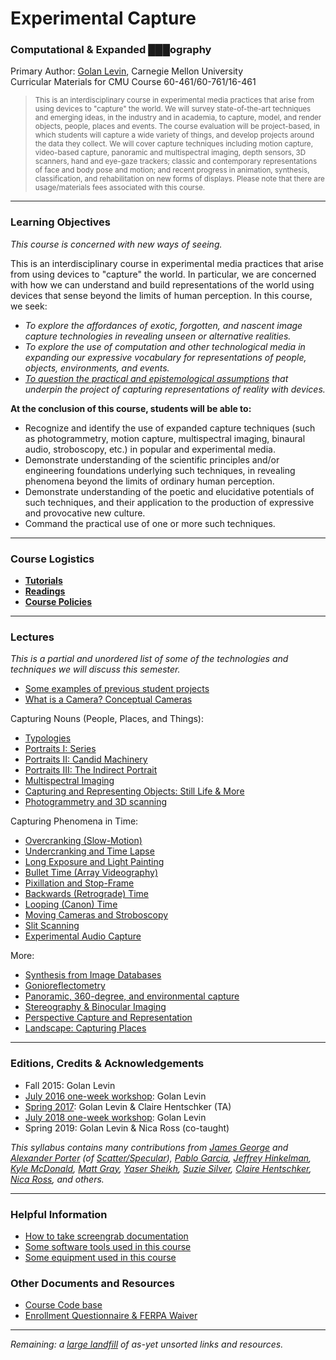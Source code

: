# Experimental Capture

### Computational & Expanded ███ography

Primary Author: [Golan Levin](http://flong.com), Carnegie Mellon University<br />
Curricular Materials for CMU Course 60-461/60-761/16-461<br />

> <small>This is an interdisciplinary course in experimental media practices that arise from using devices to "capture" the world. We will survey state-of-the-art techniques and emerging ideas, in the industry and in academia, to capture, model, and render objects, people, places and events. The course evaluation will be project-based, in which students will capture a wide variety of things, and develop projects around the data they collect. We will cover capture techniques including motion capture, video-based capture, panoramic and multispectral imaging, depth sensors, 3D scanners, hand and eye-gaze trackers; classic and contemporary representations of face and body pose and motion; and recent progress in animation, synthesis, classification, and rehabilitation on new forms of displays. Please note that there are usage/materials fees associated with this course.</small>

---

### Learning Objectives

*This course is concerned with new ways of seeing.*

This is an interdisciplinary course in experimental media practices that arise from using devices to "capture" the world. In particular, we are concerned with how we can understand and build representations of the world using devices that sense beyond the limits of human perception. In this course, we seek:

* *To explore the affordances of exotic, forgotten, and nascent image capture technologies in revealing unseen or alternative realities.*
* *To explore the use of computation and other technological media in expanding our expressive vocabulary for representations of people, objects, environments, and events.*
* *[To question the practical and epistemological assumptions](docs/assumptions.md) that underpin the project of capturing representations of reality with devices.*

**At the conclusion of this course, students will be able to:** 

* Recognize and identify the use of expanded capture techniques (such as photogrammetry, motion capture, multispectral imaging, binaural audio, stroboscopy, etc.) in popular and experimental media. 
* Demonstrate understanding of the scientific principles and/or engineering foundations underlying such techniques, in revealing phenomena beyond the limits of ordinary human perception.
* Demonstrate understanding of the poetic and elucidative potentials of such techniques, and their application to the production of expressive and provocative new culture.
* Command the practical use of one or more such techniques.

---

### Course Logistics

* [**Tutorials**](docs/tutorials.md)
* [**Readings**](docs/readings.md)
* [**Course Policies**](docs/policies.md)

---

### Lectures
*This is a partial and unordered list of some of the technologies and techniques we will discuss this semester.*

* [Some examples of previous student projects](docs/student-work.md)
* [What is a Camera? Conceptual Cameras](docs/conceptual-cameras.md)

Capturing Nouns (People, Places, and Things):

* [Typologies](docs/typologies.md)
* [Portraits I: Series](docs/portraits_1_series.md)
* [Portraits II: Candid Machinery](docs/portraits_2_candid_machinery.md)
* [Portraits III: The Indirect Portrait](docs/portraits_3_indirect_portrait.md)
* [Multispectral Imaging](docs/multispectral.md)
* [Capturing and Representing Objects: Still Life & More](docs/object-references.md)
* [Photogrammetry and 3D scanning](docs/Photogrammetry-and-3D-scanning.md)

Capturing Phenomena in Time: 

* [Overcranking (Slow-Motion)](docs/overcranking.md)
* [Undercranking and Time Lapse](docs/undercranking.md)
* [Long Exposure and Light Painting](docs/longexposure.md)
* [Bullet Time (Array Videography)](docs/bullettime.md)
* [Pixillation and Stop-Frame](docs/pixillation.md)
* [Backwards (Retrograde) Time](docs/backwards.md)
* [Looping (Canon) Time](docs/looping.md)
* [Moving Cameras and Stroboscopy](docs/moving-cameras.md)
* [Slit Scanning](http://www.flong.com/texts/lists/slit_scan/)
* [Experimental Audio Capture](docs/audio.md)

More: 

* [Synthesis from Image Databases](docs/collection-synthesis.md)
* [Gonioreflectometry](docs/gonioreflectometry.md)
* [Panoramic, 360-degree, and environmental capture](docs/environmental-capture.md)
* [Stereography & Binocular Imaging](docs/binocular-stereography.md)
* [Perspective Capture and Representation](docs/perspective.md)
* [Landscape: Capturing Places](docs/places.md)

--- 

### Editions, Credits & Acknowledgements

* Fall 2015: Golan Levin
* [July 2016 one-week workshop](workshop/README.md): Golan Levin
* [Spring 2017](http://golancourses.net/excap17/): Golan Levin & Claire Hentschker (TA)
* [July 2018 one-week workshop](workshop/README.md): Golan Levin
* Spring 2019: Golan Levin & Nica Ross (co-taught)

*This syllabus contains many contributions from [James George](http://jamesgeorge.org/) and [Alexander Porter](http://alexanderporter.net/) (of [Scatter/Specular](http://www.specular.cc/)), [Pablo Garcia](http://pablogarcia.org/), [Jeffrey Hinkelman](https://twitter.com/jeffhinkelman), [Kyle McDonald](http://kylemcdonald.net/), [Matt Gray](http://www.northeastern.edu/camd/theatre/people/matt-gray/), [Yaser Sheikh](http://www.cs.cmu.edu/~yaser/), [Suzie Silver](http://suziesilver.com/), [Claire Hentschker](http://www.clairesophie.com/), [Nica Ross](https://www.nicaross.com/), and others.* 


---

### Helpful Information 
* [How to take screengrab documentation](docs/screengrabs.md)
* [Some software tools used in this course](docs/tools.md)
* [Some equipment used in this course](docs/equipment.md)

### Other Documents and Resources

* [Course Code base](code/index.md)
* [Enrollment Questionnaire & FERPA Waiver](docs/ferpa.md)

--- 

*Remaining: a [large landfill](docs/unsorted.md) of as-yet unsorted links and resources.*

